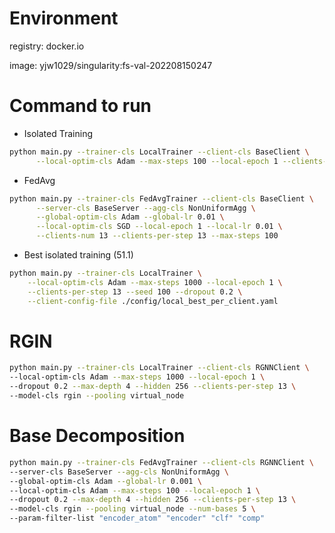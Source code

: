 
# Environment
registry: docker.io

image: yjw1029/singularity:fs-val-202208150247

# Command to run
* Isolated Training
```bash
python main.py --trainer-cls LocalTrainer --client-cls BaseClient \
      --local-optim-cls Adam --max-steps 100 --local-epoch 1 --clients-num 13
```

* FedAvg
```bash
python main.py --trainer-cls FedAvgTrainer --client-cls BaseClient \
      --server-cls BaseServer --agg-cls NonUniformAgg \
      --global-optim-cls Adam --global-lr 0.01 \
      --local-optim-cls SGD --local-epoch 1 --local-lr 0.01 \
      --clients-num 13 --clients-per-step 13 --max-steps 100
```

* Best isolated training (51.1)
```bash
python main.py --trainer-cls LocalTrainer \
    --local-optim-cls Adam --max-steps 1000 --local-epoch 1 \
    --clients-per-step 13 --seed 100 --dropout 0.2 \
    --client-config-file ./config/local_best_per_client.yaml
```

# RGIN
```bash
python main.py --trainer-cls LocalTrainer --client-cls RGNNClient \
--local-optim-cls Adam --max-steps 1000 --local-epoch 1 \
--dropout 0.2 --max-depth 4 --hidden 256 --clients-per-step 13 \
--model-cls rgin --pooling virtual_node
```

# Base Decomposition
```bash
python main.py --trainer-cls FedAvgTrainer --client-cls RGNNClient \
--server-cls BaseServer --agg-cls NonUniformAgg \
--global-optim-cls Adam --global-lr 0.001 \
--local-optim-cls Adam --max-steps 100 --local-epoch 1 \
--dropout 0.2 --max-depth 4 --hidden 256 --clients-per-step 13 \
--model-cls rgin --pooling virtual_node --num-bases 5 \
--param-filter-list "encoder_atom" "encoder" "clf" "comp" 
```